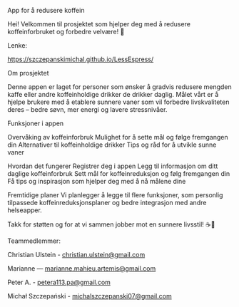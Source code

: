 App for å redusere koffein

Hei! Velkommen til prosjektet som hjelper deg med å redusere koffeinforbruket og forbedre velvære! 🌱


Lenke:

https://szczepanskimichal.github.io/LessEspress/



Om prosjektet

Denne appen er laget for personer som ønsker å gradvis redusere mengden kaffe eller andre koffeinholdige drikker de drikker daglig. Målet vårt er å hjelpe brukere med å etablere sunnere vaner som vil forbedre livskvaliteten deres – bedre søvn, mer energi og lavere stressnivåer.

Funksjoner i appen

Overvåking av koffeinforbruk
Mulighet for å sette mål og følge fremgangen din
Alternativer til koffeinholdige drikker
Tips og råd for å utvikle sunne vaner

Hvordan det fungerer
Registrer deg i appen
Legg til informasjon om ditt daglige koffeinforbruk
Sett mål for koffeinreduksjon og følg fremgangen din
Få tips og inspirasjon som hjelper deg med å nå målene dine

Fremtidige planer
Vi planlegger å legge til flere funksjoner, som personlig tilpassede koffeinreduksjonsplaner og bedre integrasjon med andre helseapper.


Takk for støtten og for at vi sammen jobber mot en sunnere livsstil! ☕🚀


Teammedlemmer:


Christian Ulstein - christian.ulstein@gmail.com

Marianne — marianne.mahieu.artemis@gmail.com 

Peter A. - petera113.pa@gmail.com

Michał Szczepański - michalszczepanski07@gmail.com



